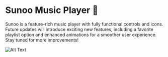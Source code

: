 # Sunoo Music Player 🎵

Sunoo is a feature-rich music player with fully functional controls and icons. Future updates will introduce exciting new features, including a favorite playlist option and enhanced animations for a smoother user experience. Stay tuned for more improvements!

![Alt Text](https://your-link-to-gif.gif)
